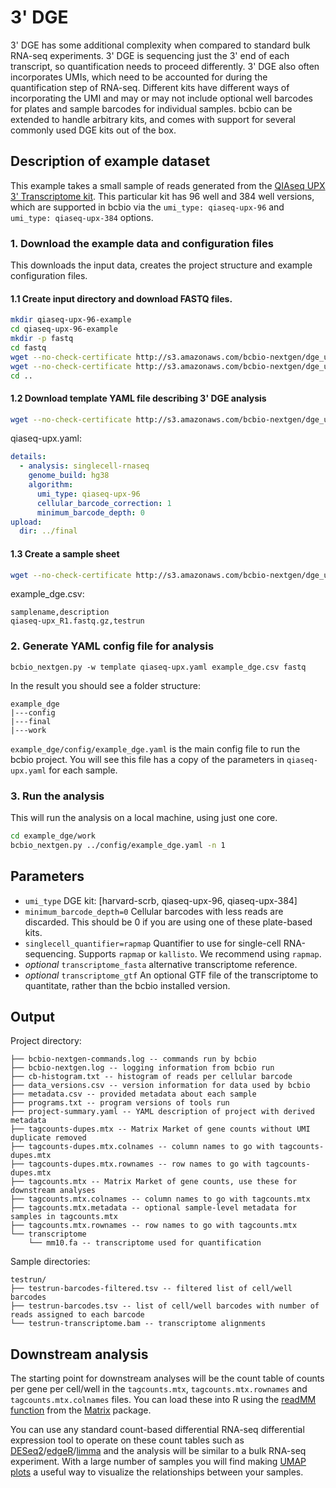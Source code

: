 # 3' DGE
3' DGE has some additional complexity when compared to standard bulk RNA-seq experiments. 3' DGE is sequencing just the 3' end of each transcript, so quantification needs to proceed differently. 3' DGE also often incorporates UMIs, which need to be accounted for during the quantification step of RNA-seq. Different
kits have different ways of incorporating the UMI and may or may not include optional well barcodes
for plates and sample barcodes for individual samples. bcbio can be extended to handle arbitrary kits,
and comes with support for several commonly used DGE kits out of the box.

## Description of example dataset
This example takes a small sample of reads generated from the [QIAseq UPX 3' Transcriptome kit](https://www.qiagen.com/us/products/discovery-and-translational-research/next-generation-sequencing/rna-sequencing/three-rnaseq/qiaseq-upx-3-transcriptome-kits/). This particular kit has 96 well and 384 well versions,
which are supported in bcbio via the `umi_type: qiaseq-upx-96` and `umi_type: qiaseq-upx-384` options.

### 1. Download the example data and configuration files
This downloads the input data, creates the project structure and example configuration files.

#### 1.1 Create input directory and download FASTQ files.
```bash
mkdir qiaseq-upx-96-example
cd qiaseq-upx-96-example
mkdir -p fastq
cd fastq
wget --no-check-certificate http://s3.amazonaws.com/bcbio-nextgen/dge_userstory_data/fastq/qiaseq-upx_R1.fastq.gz
wget --no-check-certificate http://s3.amazonaws.com/bcbio-nextgen/dge_userstory_data/fastq/qiaseq-upx_R2.fastq.gz
cd ..
```

#### 1.2 Download template YAML file describing 3' DGE analysis

```bash
wget --no-check-certificate http://s3.amazonaws.com/bcbio-nextgen/dge_userstory_data/qiaseq-upx.yaml
```

qiaseq-upx.yaml: 
```yaml
details:
  - analysis: singlecell-rnaseq
    genome_build: hg38
    algorithm:
      umi_type: qiaseq-upx-96
      cellular_barcode_correction: 1
      minimum_barcode_depth: 0
upload:
  dir: ../final
```

#### 1.3 Create a sample sheet

```bash
wget --no-check-certificate http://s3.amazonaws.com/bcbio-nextgen/dge_userstory_data/example_dge.csv
```

example_dge.csv:
```
samplename,description
qiaseq-upx_R1.fastq.gz,testrun
```

### 2. Generate YAML config file for analysis
```
bcbio_nextgen.py -w template qiaseq-upx.yaml example_dge.csv fastq
```

In the result you should see a folder structure:
```
example_dge
|---config
|---final
|---work
```

`example_dge/config/example_dge.yaml` is the main config file to run the bcbio project. You will
see this file has a copy of the parameters in `qiaseq-upx.yaml` for each sample.

### 3. Run the analysis
This will run the analysis on a local machine, using just one core.
```bash
cd example_dge/work
bcbio_nextgen.py ../config/example_dge.yaml -n 1
```

## Parameters

* `umi_type` DGE kit: [harvard-scrb, qiaseq-upx-96, qiaseq-upx-384]
* `minimum_barcode_depth=0` Cellular barcodes with less reads are discarded. This should be 0 if you are using one of these plate-based kits.
* `singlecell_quantifier=rapmap` Quantifier to use for single-cell RNA-sequencing. Supports `rapmap` or `kallisto`. We recommend using `rapmap`.
* *optional* `transcriptome_fasta` alternative transcriptome reference.
* *optional* `transcriptome_gtf` An optional GTF file of the transcriptome to quantitate, rather than the bcbio installed version. 

## Output

Project directory:
```
├── bcbio-nextgen-commands.log -- commands run by bcbio
├── bcbio-nextgen.log -- logging information from bcbio run
├── cb-histogram.txt -- histogram of reads per cellular barcode
├── data_versions.csv -- version information for data used by bcbio
├── metadata.csv -- provided metadata about each sample
├── programs.txt -- program versions of tools run
├── project-summary.yaml -- YAML description of project with derived metadata
├── tagcounts-dupes.mtx -- Matrix Market of gene counts without UMI duplicate removed 
├── tagcounts-dupes.mtx.colnames -- column names to go with tagcounts-dupes.mtx
├── tagcounts-dupes.mtx.rownames -- row names to go with tagcounts-dupes.mtx
├── tagcounts.mtx -- Matrix Market of gene counts, use these for downstream analyses
├── tagcounts.mtx.colnames -- column names to go with tagcounts.mtx
├── tagcounts.mtx.metadata -- optional sample-level metadata for samples in tagcounts.mtx
├── tagcounts.mtx.rownames -- row names to go with tagcounts.mtx
└── transcriptome
    └── mm10.fa -- transcriptome used for quantification

```

Sample directories:
```
testrun/
├── testrun-barcodes-filtered.tsv -- filtered list of cell/well barcodes
├── testrun-barcodes.tsv -- list of cell/well barcodes with number of reads assigned to each barcode
└── testrun-transcriptome.bam -- transcriptome alignments 
```

## Downstream analysis
The starting point for downstream analyses will be the count table of counts per gene per cell/well in the  `tagcounts.mtx`, `tagcounts.mtx.rownames` and
`tagcounts.mtx.colnames` files. You can load these into R using the [readMM function](https://stat.ethz.ch/R-manual/R-devel/library/Matrix/html/externalFormats.html) from the [Matrix](https://cran.r-project.org/web/packages/Matrix/index.html) package.

You can use any standard count-based differential RNA-seq differential expression tool to operate on
these count tables such as [DESeq2](https://bioconductor.org/packages/release/bioc/html/DESeq2.html)/[edgeR](https://bioconductor.org/packages/release/bioc/html/DESeq2.html)/[limma](https://bioconductor.org/packages/release/bioc/html/limma.html) and
the analysis will be similar to a bulk RNA-seq experiment. With a large number of samples you will find
making [UMAP plots](https://cran.r-project.org/web/packages/umap/vignettes/umap.html) a useful way to visualize the relationships between your samples. 
